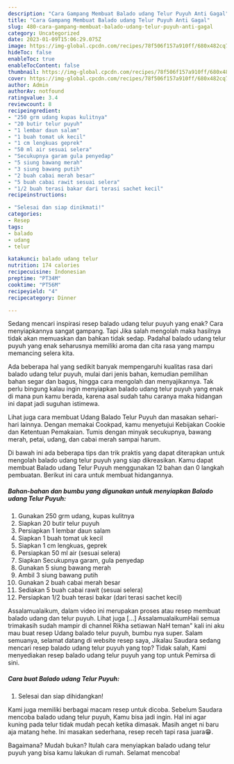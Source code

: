 ```yaml
---
description: "Cara Gampang Membuat Balado udang Telur Puyuh Anti Gagal"
title: "Cara Gampang Membuat Balado udang Telur Puyuh Anti Gagal"
slug: 480-cara-gampang-membuat-balado-udang-telur-puyuh-anti-gagal
category: Uncategorized
date: 2023-01-09T15:06:29.075Z
image: https://img-global.cpcdn.com/recipes/78f506f157a910ff/680x482cq70/balado-udang-telur-puyuh-foto-resep-utama.jpg
hideToc: false
enableToc: true
enableTocContent: false
thumbnail: https://img-global.cpcdn.com/recipes/78f506f157a910ff/680x482cq70/balado-udang-telur-puyuh-foto-resep-utama.jpg
cover: https://img-global.cpcdn.com/recipes/78f506f157a910ff/680x482cq70/balado-udang-telur-puyuh-foto-resep-utama.jpg
author: Admin
authorAv: notfound
ratingvalue: 3.4
reviewcount: 8
recipeingredient:
- "250 grm udang kupas kulitnya"
- "20 butir telur puyuh"
- "1 lembar daun salam"
- "1 buah tomat uk kecil"
- "1 cm lengkuas geprek"
- "50 ml air sesuai selera"
- "Secukupnya garam gula penyedap"
- "5 siung bawang merah"
- "3 siung bawang putih"
- "2 buah cabai merah besar"
- "5 buah cabai rawit sesuai selera"
- "1/2 buah terasi bakar dari terasi sachet kecil"
recipeinstructions:

- "Selesai dan siap dinikmati!"
categories:
- Resep
tags:
- balado
- udang
- telur

katakunci: balado udang telur 
nutrition: 174 calories
recipecuisine: Indonesian
preptime: "PT34M"
cooktime: "PT56M"
recipeyield: "4"
recipecategory: Dinner

---
```



Sedang mencari inspirasi resep balado udang telur puyuh yang enak? Cara menyiapkannya sangat gampang. Tapi Jika salah mengolah maka hasilnya tidak akan memuaskan dan bahkan tidak sedap. Padahal balado udang telur puyuh yang enak seharusnya memiliki aroma dan cita rasa yang mampu memancing selera kita.


Ada beberapa hal yang sedikit banyak mempengaruhi kualitas rasa dari balado udang telur puyuh, mulai dari jenis bahan, kemudian pemilihan bahan segar dan bagus, hingga cara mengolah dan menyajikannya. Tak perlu bingung kalau ingin menyiapkan balado udang telur puyuh yang enak di mana pun kamu berada, karena asal sudah tahu caranya maka hidangan ini dapat jadi suguhan istimewa.

Lihat juga cara membuat Udang Balado Telur Puyuh dan masakan sehari-hari lainnya. Dengan memakai Cookpad, kamu menyetujui Kebijakan Cookie dan Ketentuan Pemakaian. Tumis dengan minyak secukupnya, bawang merah, petai, udang, dan cabai merah sampai harum.


Di bawah ini ada beberapa tips dan trik praktis yang dapat diterapkan untuk mengolah balado udang telur puyuh yang siap dikreasikan. Kamu dapat membuat Balado udang Telur Puyuh menggunakan 12 bahan dan 0 langkah pembuatan. Berikut ini cara untuk membuat hidangannya.

<!--inarticleads1-->

##### Bahan-bahan dan bumbu yang digunakan untuk menyiapkan Balado udang Telur Puyuh:

1. Gunakan 250 grm udang, kupas kulitnya
1. Siapkan 20 butir telur puyuh
1. Persiapkan 1 lembar daun salam
1. Siapkan 1 buah tomat uk kecil
1. Siapkan 1 cm lengkuas, geprek
1. Persiapkan 50 ml air (sesuai selera)
1. Siapkan Secukupnya garam, gula penyedap
1. Gunakan 5 siung bawang merah
1. Ambil 3 siung bawang putih
1. Gunakan 2 buah cabai merah besar
1. Sediakan 5 buah cabai rawit (sesuai selera)
1. Persiapkan 1/2 buah terasi bakar (dari terasi sachet kecil)


Assalamualaikum, dalam video ini merupakan proses atau resep membuat balado udang dan telur puyuh. Lihat juga […] AssalamualaikumHaii semua trimakasih sudah mampir di channel Rikha setiawan NaH teman&#34; kali ini aku mau buat resep Udang balado telur puyuh, bumbu nya super. Salam semuanya, selamat datang di website resep saya, Jikalau Saudara sedang mencari resep balado udang telur puyuh yang top? Tidak salah, Kami menyediakan resep balado udang telur puyuh yang top untuk Pemirsa di sini. 

<!--inarticleads2-->

##### Cara buat Balado udang Telur Puyuh:


1. Selesai dan siap dihidangkan!

Kami juga memiliki berbagai macam resep untuk dicoba. Sebelum Saudara mencoba balado udang telur puyuh, Kamu bisa jadi ingin. Hal ini agar kuning pada telur tidak mudah pecah ketika dimasak. Masih anget ni baru aja matang hehe. Ini masakan sederhana, resep receh tapi rasa juara😁. 

Bagaimana? Mudah bukan? Itulah cara menyiapkan balado udang telur puyuh yang bisa kamu lakukan di rumah. Selamat mencoba!
